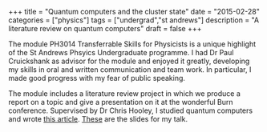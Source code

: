 +++
title = "Quantum computers and the cluster state"
date = "2015-02-28"
categories = ["physics"]
tags = ["undergrad","st andrews"]
description = "A literature review on quantum computers"
draft = false
+++

The module PH3014 Transferrable Skills for Physicists is a unique highlight of the St Andrews Phsyics Undergraduate programme.
I had Dr Paul Cruickshank as advisor for the module and enjoyed it greatly, developing my skills in oral and written communication and team work.
In particular, I made good progress with my fear of public speaking.

The module includes a literature review project in which we produce a report on a topic and give a presentation on it at the wonderful Burn conference.
Supervised by Dr Chris Hooley, I studied quantum computers and wrote [this article](../../docs/qc-essay.pdf).
[These](../../docs/burn-talk.pdf) are the slides for my talk.
